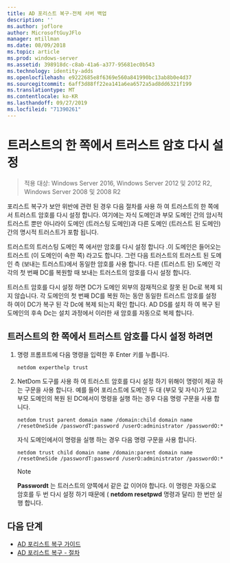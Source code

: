 ```yaml
---
title: AD 포리스트 복구-전체 서버 백업
description: ''
ms.author: joflore
author: MicrosoftGuyJFlo
manager: mtillman
ms.date: 08/09/2018
ms.topic: article
ms.prod: windows-server
ms.assetid: 398918dc-c8ab-41a6-a377-95681ec0b543
ms.technology: identity-adds
ms.openlocfilehash: e9222685e8f6369e560a841990bc13ab8b0e4d37
ms.sourcegitcommit: 6aff3d88ff22ea141a6ea6572a5ad8dd6321f199
ms.translationtype: MT
ms.contentlocale: ko-KR
ms.lasthandoff: 09/27/2019
ms.locfileid: "71390261"
---
```

# <a name="resetting-a-trust-password-on-one-side-of-the-trust"></a>트러스트의 한 쪽에서 트러스트 암호 다시 설정  

>적용 대상: Windows Server 2016, Windows Server 2012 및 2012 R2, Windows Server 2008 및 2008 R2

 포리스트 복구가 보안 위반에 관련 된 경우 다음 절차를 사용 하 여 트러스트의 한 쪽에서 트러스트 암호를 다시 설정 합니다. 여기에는 자식 도메인과 부모 도메인 간의 암시적 트러스트 뿐만 아니라이 도메인 (트러스팅 도메인)과 다른 도메인 (트러스트 된 도메인) 간의 명시적 트러스트가 포함 됩니다. 
  
 트러스트의 트러스팅 도메인 쪽 에서만 암호를 다시 설정 합니다 .이 도메인은 들어오는 트러스트 (이 도메인이 속한 쪽) 라고도 합니다. 그런 다음 트러스트의 트러스트 된 도메인 측 (보내는 트러스트)에서 동일한 암호를 사용 합니다. 다른 (트러스트 된) 도메인 각각의 첫 번째 DC를 복원할 때 보내는 트러스트의 암호를 다시 설정 합니다. 
  
 트러스트 암호를 다시 설정 하면 DC가 도메인 외부의 잠재적으로 잘못 된 Dc로 복제 되지 않습니다. 각 도메인의 첫 번째 DC를 복원 하는 동안 동일한 트러스트 암호를 설정 하 여이 DC가 복구 된 각 Dc에 복제 되는지 확인 합니다. AD DS를 설치 하 여 복구 된 도메인의 후속 Dc는 설치 과정에서 이러한 새 암호를 자동으로 복제 합니다. 
  
## <a name="to-reset-a-trust-password-on-one-side-of-the-trust"></a>트러스트의 한 쪽에서 트러스트 암호를 다시 설정 하려면  
  
1. 명령 프롬프트에 다음 명령을 입력한 후 Enter 키를 누릅니다.  

   ```  
   netdom experthelp trust  
   ```  
  
2. NetDom 도구를 사용 하 여 트러스트 암호를 다시 설정 하기 위해이 명령이 제공 하는 구문을 사용 합니다.
   예를 들어 포리스트에 도메인 두 대 (부모 및 자식)가 있고 부모 도메인의 복원 된 DC에서이 명령을 실행 하는 경우 다음 명령 구문을 사용 합니다.  

   ```  
   netdom trust parent domain name /domain:child domain name /resetOneSide /passwordT:password /userO:administrator /passwordO:*  
   ```  

   자식 도메인에서이 명령을 실행 하는 경우 다음 명령 구문을 사용 합니다.  

   ```  
   netdom trust child domain name /domain:parent domain name /resetOneSide /passwordT:password /userO:administrator /passwordO:*  
   ```  

   > [!NOTE]
   > **Passwordt** 는 트러스트의 양쪽에서 같은 값 이어야 합니다. 이 명령은 자동으로 암호를 두 번 다시 설정 하기 때문에 ( **netdom resetpwd** 명령과 달리) 한 번만 실행 합니다. 
  
## <a name="next-steps"></a>다음 단계

- [AD 포리스트 복구 가이드](AD-Forest-Recovery-Guide.md)
- [AD 포리스트 복구 - 절차](AD-Forest-Recovery-Procedures.md)
